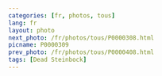 ```yaml
---
categories: [fr, photos, tous]
lang: fr
layout: photo
next_photo: /fr/photos/tous/P0000308.html
picname: P0000309
prev_photo: /fr/photos/tous/P0000408.html
tags: [Dead Steinbock]
---
```

